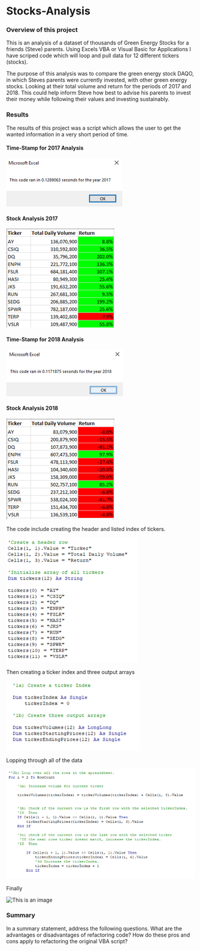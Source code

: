 # Stocks-Analysis


### Overview of this project

This is an analysis of a dataset of thousands of Green Energy Stocks for a friends (Steve) parents. Using Excels VBA or Visual Basic for Applications I have scriped code which will loop and pull data for 12 different tickers (stocks).  

The purpose of this analysis was to compare the green energy stock DAQO, in which Steves parents were currently invested, with other green energy stocks. Looking at their total volume and return for the periods of 2017 and 2018. This could help inform Steve how best to advise his parents to invest their money while following their values and investing sustainably.  
  
### Results

The results of this project was a script which allows the user to get the wanted information in a very short period of time. 

#### Time-Stamp for 2017 Analysis 

![This is an image](https://github.com/smilesandsobs/stocks-analysis/blob/main/Resources/VBA_Challenge_2017/CodeRun-%202017.png)

#### Stock Analysis 2017 

![This is an image](https://github.com/smilesandsobs/stocks-analysis/blob/main/Resources/VBA_Challenge_2017/Stock%20Analysis-%202017.png)

#### Time-Stamp for 2018 Analysis 

![This is an image](https://github.com/smilesandsobs/stocks-analysis/blob/main/Resources/VBA_Challenge_2018/CodeRun-2018.png)

#### Stock Analysis 2018 

![This is an image](https://github.com/smilesandsobs/stocks-analysis/blob/main/Resources/VBA_Challenge_2018/stock%20analysis-%202018.png) 

The code include creating the header and listed index of tickers.

![This is an image](https://github.com/smilesandsobs/stocks-analysis/blob/main/Resources/Header%20row%20%26%20Initialized%20array%20of%20tickers.png) 

Then creating a ticker index and three output arrays 

![This is an image](https://github.com/smilesandsobs/stocks-analysis/blob/main/Resources/Ticker%20Index%20and%20output%20arrays.png) 

Lopping through all of the data

![This is an image](https://github.com/smilesandsobs/stocks-analysis/blob/main/Resources/Loop%20over%20all%20rows.png) 

Finally 


![This is an image]() 






### Summary

In a summary statement, address the following questions.
What are the advantages or disadvantages of refactoring code?
How do these pros and cons apply to refactoring the original VBA script?


